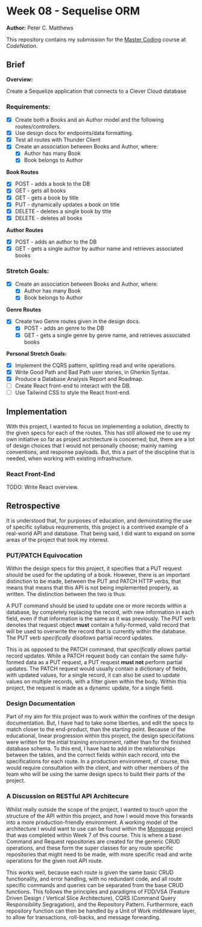 # Week 08 - Sequelise ORM

**Author:** Peter C. Matthews

This repository contains my submission for the [Master Coding](https://wearecodenation.com/2022/04/25/master-coding/) course at *CodeNation*.

## Brief

**Overview:**

Create a Sequelize application that connects to a Clever Cloud database

### Requirements:
 - [x] Create both a Books and an Author model and the following routes/controllers.
 - [x] Use design docs for endpoints/data formatting.
 - [x] Test all routes with Thunder Client
 - [x] Create an association between Books and Author, where:
   - [x] Author has many Book
   - [x] Book belongs to Author
 
 **Book Routes**
 - [x] POST - adds a book to the DB
 - [x] GET - gets all books
 - [x] GET - gets a book by title
 - [x] PUT - dynamically updates a book on title
 - [x] DELETE - deletes a single book by title
 - [x] DELETE - deletes all books
 
 **Author Routes**
 - [x] POST - adds an author to the DB
 - [x] GET - gets a single author by author name and retrieves associated books

### Stretch Goals:
 - [x] Create an association between Books and Author, where:
   - [x] Author has many Book
   - [x] Book belongs to Author

 **Genre Routes**
 - [x] Create two Genre routes given in the design docs.
   - [x] POST - adds an genre to the DB
   - [x] GET - gets a single genre by genre name, and retrieves associated books

**Personal Stretch Goals:**

 - [x] Implement the CQRS pattern, splitting read and write operations.
 - [x] Write Good Path and Bad Path user stories, in Gherkin Syntax.
 - [x] Produce a Database Analysis Report and Roadmap.
 - [ ] Create React front-end to interact with the DB.
 - [ ] Use Tailwind CSS to style the React front-end.

## Implementation

With this project, I wanted to focus on implementing a solution, directly to the given specs for each of the routes. This has still allowed me to use my own initiative so far as project architecture is concerned; but, there are a lot of design choices that I would not personally choose; mainly naming conventions, and response payloads. But, this a part of the discipline that is needed, when working with existing infrastructure.

### React Front-End

TODO: Write React overview.

## Retrospective

It is understood that, for purposes of education, and demonstating the use of specific syllabus requirements, this project is a contrived example of a real-world API and database. That being said, I did want to expand on some areas of the project that took my interest.  

### PUT/PATCH Equivocation

Within the design specs for this project, it specifies that a PUT request should be used for the updating of a book. However, there is an important distinction to be made, between the PUT and PATCH HTTP verbs, that means that means that this API is not being implemented properly, as written. The distinction between the two is thus:

A PUT command should be used to update one or more records within a database, by completely replacing the record, with new information in each field, even if that information is the same as it was previously. The PUT verb denotes that request object **must** contain a fully-formed, valid record that will be used to overwrite the record that is currently within the database. The PUT verb *specifically disallows* partial record updates.

This is as opposed to the PATCH command, that *specifically allows* partial record updates. While a PATCH request body can contain the same fully-formed data as a PUT request, a PUT request **must not** perform partial updates. The PATCH request would usually contain a dictionary of fields, with updated values, for a single record, it can also be used to update values on multiple records, with a filter given within the body. Within this project, the request is made as a dynamic update, for a single field.

### Design Documentation

Part of my aim for this project was to work within the confines of the design documentation. But, I have had to take some liberties, and edit the specs to match closer to the end-product, than the starting point. Because of the educational, linear progression within this project, the design specicifations were written for the intial training environment, rather than for the finished database schema. To this end, I have had to add in the relationships between the tables, and the correct fields within each record, into the specifications for each route. In a production environment, of course, this would require consultation with the client, and with other members of the team who will be using the same design specs to build their parts of the project.

### A Discussion on RESTful API Architecure

Whilst really outside the scope of the project, I wanted to touch upon the structure of the API within this project, and how I would move this forwards into a more production-friendly environment. A working model of the architecture I would want to use can be found within the [Mongoose](https://github.com/PCM-M46-CodeNation/W07-Mongoose-DB) project that was completed within Week 7 of this course. This is where a base Command and Request repositories are created for the generic CRUD operations, and these form the super classes for any route specific repositories that might need to be made, with more specific read and write operations for the given root API route.

This works well, because each route is given the same basic CRUD functionality, and error handling, with no redundant code, and all route specific commands and queries can be separated from the base CRUD functions. This follows the principles and paradigms of FDD/VSA (Feature Driven Design / Vertical Slice Architecture), CQRS (Command Query Responsibility Segragation), and the Repository Pattern. Furthermore, each repository function can then be handled by a Unit of Work middleware layer, to allow for transactions, roll-backs, and message forwarding.